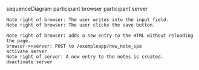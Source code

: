 sequenceDiagram
    participant browser
    participant server

    Note right of browser: The user writes into the input field.
    Note right of browser: The user clicks the save button.

    Note right of browser: adds a new entry to the HTML without reloading the page.
    browser->>server: POST to /exampleapp/new_note_spa
    activate server
    Note right of server: A new entry to the notes is created.
    deactivate server

